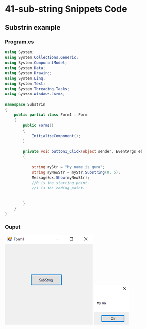 # 41-sub-string Snippets Code

## Substrin example

### Program.cs

```c#
using System;
using System.Collections.Generic;
using System.ComponentModel;
using System.Data;
using System.Drawing;
using System.Linq;
using System.Text;
using System.Threading.Tasks;
using System.Windows.Forms;

namespace Substrin
{
    public partial class Form1 : Form
    {
        public Form1()
        {
            InitializeComponent();
        }

        private void button1_Click(object sender, EventArgs e)
        {

            string myStr = "My name is guna";
            string myNewStr = myStr.Substring(0, 5);
            MessageBox.Show(myNewStr);
            //0 is the starting point. 
            //1 is the ending point.


        }
    }
}


```

### Ouput

![Substrin](media/1.png)
![Substrin](media/2.png)








